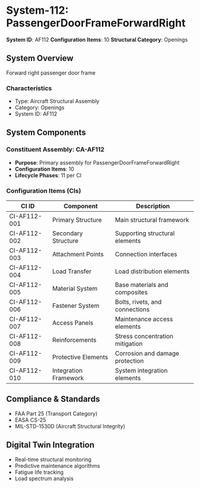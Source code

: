 # System-112: PassengerDoorFrameForwardRight

**System ID**: AF112
**Configuration Items**: 10
**Structural Category**: Openings

## System Overview

Forward right passenger door frame

### Characteristics
- Type: Aircraft Structural Assembly
- Category: Openings
- System ID: AF112

## System Components

### Constituent Assembly: CA-AF112
- **Purpose**: Primary assembly for PassengerDoorFrameForwardRight
- **Configuration Items**: 10
- **Lifecycle Phases**: 11 per CI

### Configuration Items (CIs)

| CI ID | Component | Description |
|-------|-----------|-------------|
| CI-AF112-001 | Primary Structure | Main structural framework |
| CI-AF112-002 | Secondary Structure | Supporting structural elements |
| CI-AF112-003 | Attachment Points | Connection interfaces |
| CI-AF112-004 | Load Transfer | Load distribution elements |
| CI-AF112-005 | Material System | Base materials and composites |
| CI-AF112-006 | Fastener System | Bolts, rivets, and connections |
| CI-AF112-007 | Access Panels | Maintenance access elements |
| CI-AF112-008 | Reinforcements | Stress concentration mitigation |
| CI-AF112-009 | Protective Elements | Corrosion and damage protection |
| CI-AF112-010 | Integration Framework | System integration elements |

## Compliance & Standards
- FAA Part 25 (Transport Category)
- EASA CS-25
- MIL-STD-1530D (Aircraft Structural Integrity)

## Digital Twin Integration
- Real-time structural monitoring
- Predictive maintenance algorithms
- Fatigue life tracking
- Load spectrum analysis
